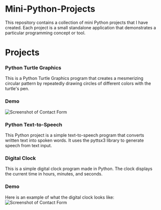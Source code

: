 # Mini-Python-Projects
This repository contains a collection of mini Python projects that I have created. Each project is a small standalone application that demonstrates a particular programming concept or tool.

# Projects
### Python Turtle Graphics
This is a Python Turtle Graphics program that creates a mesmerizing circular pattern by repeatedly drawing circles of different colors with the turtle's pen.
### Demo
![Screenshot of Contact Form](https://drive.google.com/uc?id=1aRU239_qV_sXlFlYAWcgz29eMaZjnqug&export=download)

### Python Text-to-Speech
This Python project is a simple text-to-speech program that converts written text into spoken words. It uses the pyttsx3 library to generate speech from text input.

### Digital Clock
This is a simple digital clock program made in Python. The clock displays the current time in hours, minutes, and seconds.
### Demo
Here is an example of what the digital clock looks like:
![Screenshot of Contact Form](https://drive.google.com/uc?id=1J37EkXA8RQIR0MKUH7kqzQIVtZoZ48Nb&export=download)

